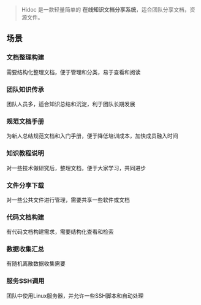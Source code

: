 > Hidoc 是一款轻量简单的 **在线知识文档分享系统**，适合团队分享文档，资源文件。



## 场景

### 文档整理构建

需要结构化整理文档，便于管理和分类，易于查看和阅读

### 团队知识传承

团队人员多，适合知识总结和沉淀，利于团队长期发展

### 规范文档手册

为新人总结规范文档和入门手册，便于降低培训成本，加快成员融入时间

### 知识教程说明

对一些技术做研究后，整理文档，便于大家学习，共同进步

### 文件分享下载

对一些公共文件进行管理，需要共享一些软件或文档

### 代码文档构建

有代码文档构建需求，需要结构化查看和检索

### 数据收集汇总

有随机离散数据收集需要

### 服务SSH调用

团队中使用Linux服务器，并允许一些SSH脚本和自动处理